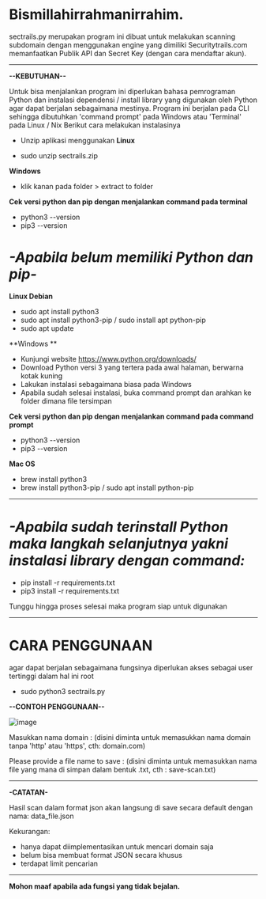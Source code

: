 # Bismillahirrahmanirrahim.

sectrails.py merupakan program ini dibuat untuk melakukan scanning subdomain dengan menggunakan 
engine yang dimiliki Securitytrails.com memanfaatkan Publik API dan Secret Key (dengan cara 
mendaftar akun).

----------------------------------------------------------------------------------------

**--KEBUTUHAN--**

Untuk bisa menjalankan program ini diperlukan bahasa pemrograman Python dan instalasi dependensi / 
install library yang digunakan oleh Python agar dapat berjalan sebagaimana mestinya. Program ini 
berjalan pada CLI sehingga dibutuhkan 'command prompt' pada Windows atau 'Terminal' pada Linux / Nix 
Berikut cara melakukan instalasinya

- Unzip aplikasi menggunakan
 **Linux**

- sudo unzip sectrails.zip

**Windows**

- klik kanan pada folder > extract to folder

**Cek versi python dan pip dengan menjalankan command pada terminal**

- python3 --version
- pip3 --version

# _-Apabila belum memiliki Python dan pip-_
**Linux Debian**

- sudo apt install python3
- sudo apt install python3-pip / sudo install apt python-pip
- sudo apt update

**Windows **

- Kunjungi website https://www.python.org/downloads/
- Download Python versi 3 yang tertera pada awal halaman, berwarna kotak kuning
- Lakukan instalasi sebagaimana biasa pada Windows
- Apabila sudah selesai instalasi, buka command prompt dan arahkan ke folder dimana file tersimpan

**Cek versi python dan pip dengan menjalankan command pada command prompt**

- python3 --version
- pip3 --version

**Mac OS**

- brew install python3
- brew install python3-pip / sudo apt install  python-pip

----------------------------------------------------------------------------------------

# _-Apabila sudah terinstall Python maka langkah selanjutnya yakni instalasi library dengan command:_

- pip install -r requirements.txt
- pip3 install -r requirements.txt

Tunggu hingga proses selesai maka program siap untuk digunakan

----------------------------------------------------------------------------------------

# CARA PENGGUNAAN

agar dapat berjalan sebagaimana fungsinya diperlukan akses sebagai user tertinggi dalam hal ini 
root

- sudo python3 sectrails.py

**--CONTOH PENGGUNAAN--**

![image](https://user-images.githubusercontent.com/95019755/149065432-89efa32a-4b8e-40dd-93f9-0438f3a8a3f9.png)

Masukkan nama domain : (disini diminta untuk memasukkan nama domain tanpa 'http' atau 'https', 
cth: domain.com)

Please provide a file name to save : (disini diminta untuk memasukkan nama file yang mana di simpan 
dalam bentuk .txt, cth : save-scan.txt)

----------------------------------------------------------------------------------------

**-CATATAN-**

Hasil scan dalam format json akan langsung di save secara default dengan nama:
data_file.json

Kekurangan:
- hanya dapat diimplementasikan untuk mencari domain saja
- belum bisa membuat format JSON secara khusus
- terdapat limit pencarian

----------------------------------------------------------------------------------------

**Mohon maaf apabila ada fungsi yang tidak bejalan.**
